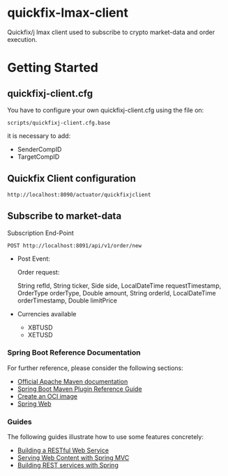 # quickfix-lmax-client
Quickfix/j lmax client used to subscribe to crypto market-data and order execution.

# Getting Started

## quickfixj-client.cfg

You have to configure your own quickfixj-client.cfg using the file on:
  
    scripts/quickfixj-client.cfg.base 

it is necessary to add:
* SenderCompID
* TargetCompID

## Quickfix Client configuration

    http://localhost:8090/actuator/quickfixjclient

## Subscribe to market-data

Subscription End-Point

    POST http://localhost:8091/api/v1/order/new

* Post Event:
    
    Order request:
    
    String refId,
    String ticker,
    Side side,
    LocalDateTime requestTimestamp,
    OrderType orderType,
    Double amount,
    String orderId,
    LocalDateTime orderTimestamp,
    Double limitPrice

* Currencies available
    - XBTUSD
    - XETUSD
  
### Spring Boot Reference Documentation

For further reference, please consider the following sections:

* [Official Apache Maven documentation](https://maven.apache.org/guides/index.html)
* [Spring Boot Maven Plugin Reference Guide](https://docs.spring.io/spring-boot/docs/2.7.1/maven-plugin/reference/html/)
* [Create an OCI image](https://docs.spring.io/spring-boot/docs/2.7.1/maven-plugin/reference/html/#build-image)
* [Spring Web](https://docs.spring.io/spring-boot/docs/2.7.1/reference/htmlsingle/#web)

### Guides

The following guides illustrate how to use some features concretely:

* [Building a RESTful Web Service](https://spring.io/guides/gs/rest-service/)
* [Serving Web Content with Spring MVC](https://spring.io/guides/gs/serving-web-content/)
* [Building REST services with Spring](https://spring.io/guides/tutorials/rest/)

